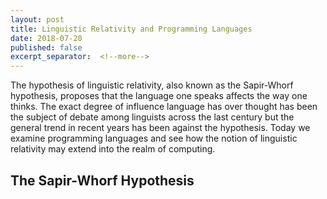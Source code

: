 ```yaml
---
layout: post
title: Linguistic Relativity and Programming Languages
date: 2018-07-20
published: false
excerpt_separator:  <!--more-->
---
```

The hypothesis of linguistic relativity, also known as the Sapir-Whorf hypothesis, proposes that the language one speaks affects the way one thinks. The exact degree of influence language has over thought has been the subject of debate among linguists across the last century but the general trend in recent years has been against the hypothesis. Today we examine programming languages and see how the notion of linguistic relativity may extend into the realm of computing.
<!--more-->
## The Sapir-Whorf Hypothesis

